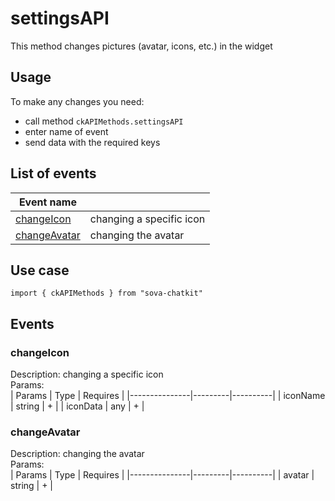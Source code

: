# settingsAPI
This method changes pictures (avatar, icons, etc.) in the widget
 
## Usage
To make any changes you need:  
* call method `ckAPIMethods.settingsAPI`  
* enter name of event  
* send data with the required keys  

## List of events
| Event name            |                          |
|-----------------------|--------------------------|
| [changeIcon](#1)      | changing a specific icon |
| [changeAvatar](#2)    | changing the avatar      |

## Use case
```
import { ckAPIMethods } from "sova-chatkit"

```

## Events
### **changeIcon**  <a name="1"></a>
Description: changing a specific icon   
Params:  
| Params        | Type    | Requires |
|---------------|---------|----------|
| iconName      | string  | +        |
| iconData      | any     | +        |



### **changeAvatar**  <a name="2"></a>
Description: changing the avatar   
Params:  
| Params        | Type    | Requires |
|---------------|---------|----------|
| avatar        | string  | +        |
